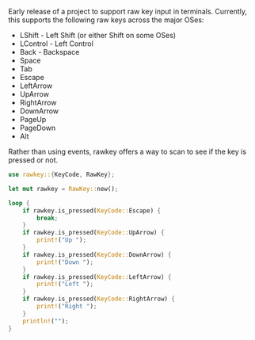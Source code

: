 Early release of a project to support raw key input in terminals. Currently, this supports the following raw keys across the major OSes:

* LShift - Left Shift (or either Shift on some OSes)
* LControl - Left Control
* Back - Backspace
* Space 
* Tab 
* Escape
* LeftArrow
* UpArrow
* RightArrow
* DownArrow
* PageUp
* PageDown
* Alt

Rather than using events, rawkey offers a way to scan to see if the key is pressed or not.

```rust
use rawkey::{KeyCode, RawKey};

let mut rawkey = RawKey::new();

loop {
    if rawkey.is_pressed(KeyCode::Escape) {
        break;
    }
    if rawkey.is_pressed(KeyCode::UpArrow) {
        print!("Up ");
    }
    if rawkey.is_pressed(KeyCode::DownArrow) {
        print!("Down ");
    }
    if rawkey.is_pressed(KeyCode::LeftArrow) {
        print!("Left ");
    }
    if rawkey.is_pressed(KeyCode::RightArrow) {
        print!("Right ");
    }
    println!("");
}
```
